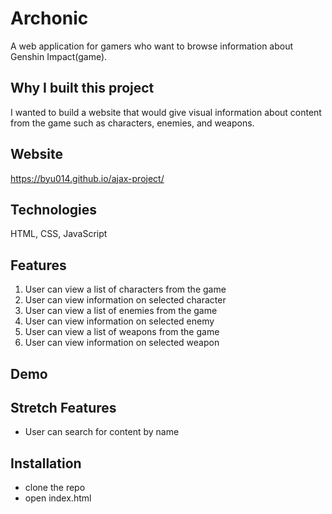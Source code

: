 # Archonic

A web application for gamers who want to browse information about Genshin Impact(game).

## Why I built this project
I wanted to build a website that would give visual information about content from the game such as characters, enemies, and weapons.

## Website
https://byu014.github.io/ajax-project/

## Technologies
HTML, CSS, JavaScript

## Features

1. User can view a list of characters from the game
2. User can view information on selected character
3. User can view a list of enemies from the game
4. User can view information on selected enemy
5. User can view a list of weapons from the game
6. User can view information on selected weapon

## Demo

## Stretch Features
* User can search for content by name

## Installation
* clone the repo
* open index.html
